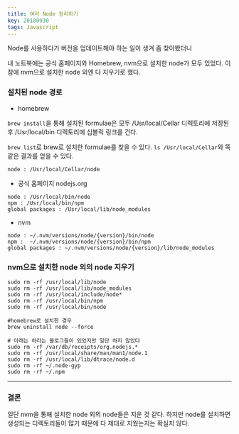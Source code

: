 ```yaml
---
title: 여러 Node 정리하기
key: 20180930
tags: Javascript
---
```


Node를 사용하다가 버전을 업데이트해야 하는 일이 생겨 좀 찾아봤더니

내 노트북에는 공식 홈페이지와 Homebrew, nvm으로 설치한 node가 모두 있었다. 이 참에 nvm으로 설치한 node 외엔 다 지우기로 했다. 



### 설치된 node 경로

- homebrew

`brew install`을 통해 설치된 formulae은 모두 /Usr/local/Cellar 디렉토리에 저장된 후 /Usr/local/bin 디렉토리에 심볼릭 링크를 건다. 

`brew list`로 brew로 설치한 formulae를 찾을 수 있다.
`ls /Usr/local/Cellar`와 똑같은 결과를 얻을 수 있다.
```
node : /Usr/local/Cellar/node
```

- 공식 홈페이지 nodejs.org

```
node : /Usr/local/bin/node
npm : /Usr/local/bin/npm
global packages : /Usr/local/lib/node_modules
```

- nvm

```
node : ~/.nvm/versions/node/{version}/bin/node
npm :  ~/.nvm/versions/node/{version}/bin/npm
global packages : ~/.nvm/versions/node/{version}/lib/node_modules
```


### nvm으로 설치한 node 외의 node 지우기

```
sudo rm -rf /usr/local/lib/node
sudo rm -rf /usr/local/lib/node_modules  
sudo rm -rf /usr/local/include/node*
sudo rm -rf /usr/local/bin/npm 
sudo rm -rf /usr/local/bin/node

#homebrew로 설치한 경우
brew uninstall node --force

# 아래는 하라는 블로그들이 있었지만 일단 하지 않았다
sudo rm -rf /var/db/receipts/org.nodejs.*  
sudo rm -rf /usr/local/share/man/man1/node.1 
sudo rm -rf /usr/local/lib/dtrace/node.d
sudo rm -rf ~/.node-gyp
sudo rm -rf ~/.npm 
```

***
### 결론

일단 nvm을 통해 설치한 node 외의 node들은 지운 것 같다. 
하지만 node를 설치하면 생성되는 디렉토리들이 많기 때문에 다 제대로 지웠는지는 확실치 않다.
 


